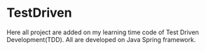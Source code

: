 # TestDriven
Here all project are added on my learning time code of Test Driven Development(TDD). All are developed on Java Spring framework.
